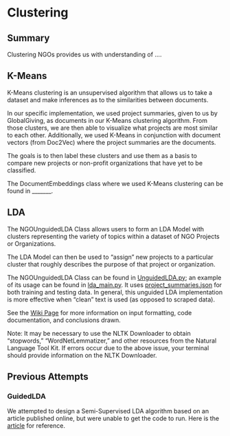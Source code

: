 # Clustering

## Summary

Clustering NGOs provides us with understanding of ....

## K-Means

K-Means clustering is an unsupervised algorithm that allows us to take a dataset and make inferences as to the similarities between documents. 

In our specific implementation, we used project summaries, given to us by GlobalGiving, as documents in our K-Means clustering algorithm. From those clusters, we are then able to visualize what projects are most similar to each other. Additionally, we used K-Means in conjunction with document vectors (from Doc2Vec) where the project summaries are the documents.

The goals is to then label these clusters and use them as a basis to compare new projects or non-profit organizations that have yet to be classified.

The DocumentEmbeddings class where we used K-Means clustering can be found in _______.

## LDA

The NGOUnguidedLDA Class allows users to form an LDA Model with clusters representing the variety of topics within a dataset of NGO Projects or Organizations. 

The LDA Model can then be used to “assign” new projects to a particular cluster that roughly describes the purpose of that project or organization.

The NGOUnguidedLDA Class can be found in [UnguidedLDA.py](UnguidedLDA.py); an example of its usage can be found in [lda_main.py](lda_main.py).
It uses [project_summaries.json](project_summaries.json) for both training and testing data.
In general, this unguided LDA implementation is more effective when “clean” text is used (as opposed to scraped data).

See the [Wiki Page](https://github.com/hack4impact-uiuc/globalgiving-depth/wiki/Latent-Dirichlet-Allocation-(LDA)) for more information on input formatting, code documentation, and conclusions drawn.

Note: 
It may be necessary to use the NLTK Downloader to obtain “stopwords,” “WordNetLemmatizer,” and other resources from the Natural Language Tool Kit. 
If errors occur due to the above issue, your terminal should provide information on the NLTK Downloader.

## Previous Attempts

### GuidedLDA

We attempted to design a Semi-Supervised LDA algorithm based on an article published online, but were unable to get the code to run. Here is the [article](https://medium.freecodecamp.org/how-we-changed-unsupervised-lda-to-semi-supervised-guidedlda-e36a95f3a164) for reference.
